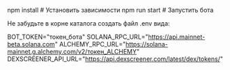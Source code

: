 npm install  # Установить зависимости
npm run start  # Запустить бота

Не забудьте в корне каталога создать файл .env вида:

BOT_TOKEN="токен_бота"
SOLANA_RPC_URL="https://api.mainnet-beta.solana.com"
ALCHEMY_RPC_URL="https://solana-mainnet.g.alchemy.com/v2/токен_ALCHEMY"
DEXSCREENER_API_URL="https://api.dexscreener.com/latest/dex/tokens/"
